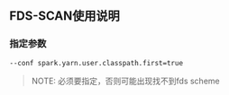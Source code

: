 FDS-SCAN使用说明
---

### 指定参数

```
--conf spark.yarn.user.classpath.first=true
```
>NOTE: 必须要指定，否则可能出现找不到fds scheme
